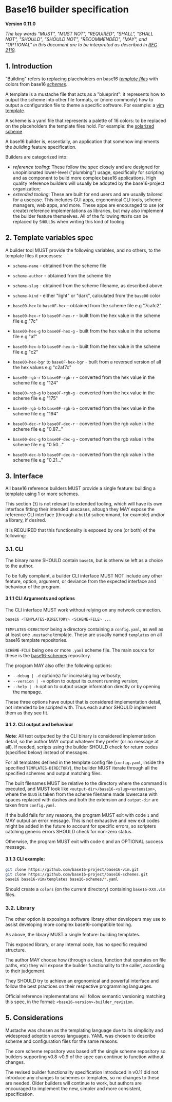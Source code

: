# Base16 builder specification
**Version 0.11.0**

*The key words "MUST", "MUST NOT", "REQUIRED", "SHALL", "SHALL NOT", "SHOULD",
"SHOULD NOT", "RECOMMENDED",  "MAY", and "OPTIONAL" in this document are to be
interpreted as described in [RFC 2119](https://datatracker.ietf.org/doc/html/rfc2119).*

## 1. Introduction

"Building" refers to replacing placeholders on base16 _[template
files](./file.md)_ with colors from base16 _[schemes](./styling.md)_.

A template is a mustache file that acts as a "blueprint": it represents how to
output the scheme into other file formats, or (more commonly) how to output a
configuration file to theme a specific software. For example: a [vim
template](https://github.com/base16-project/base16-vim/blob/main/templates/default.mustache).

A scheme is a yaml file that represents a palette of 16 colors: to be replaced
on the placeholders the template files hold. For example: the [solarized
scheme](https://github.com/base16-project/base16-schemes/blob/main/solarized-dark.yaml)

A base16 builder is, essentially, an application that somehow implements the
_building_ feature specification.

Builders are categorized into:

- _reference tooling_: These follow the spec closely and are
  designed for unopinionated lower-level ("plumbing") usage, specifically for
  scripting and as component to build more complex base16 applications. High
  quality reference builders will usually be adopted by the base16-project
  organization;
- _extended tooling_: These are built for end users and are usually tailored
  for a usecase. This includes GUI apps, ergonomical CLI tools, scheme
  managers, web apps, and more. These apps are encouraged to use (or create)
  reference implementations as libraries, but may also implement the builder
  feature themselves. All of the following `MUST`s can be replaced by `SHOULD`s
  when writing this kind of tooling.

## 2. Template variables spec

A builder tool MUST provide the following variables, and no others, to the
template files it processes:

- `scheme-name` - obtained from the scheme file
- `scheme-author` - obtained from the scheme file
- `scheme-slug` - obtained from the scheme filename, as described above
- `scheme-kind` - either "light" or "dark", calculated from the `base00` color <!-- TODO: This is a candidate for inclusion, let me know your thoughts -->

- `base00-hex` to `base0F-hex` - obtained from the scheme file e.g "7cafc2"
- `base00-hex-r` to `base0F-hex-r` - built from the hex value in the scheme file e.g "7c"
- `base00-hex-g` to `base0F-hex-g` - built from the hex value in the scheme file e.g "af"
- `base00-hex-b` to `base0F-hex-b` - built from the hex value in the scheme file e.g "c2"
- `base00-hex-bgr` to `base0F-hex-bgr` - built from a reversed version of all the hex values e.g "c2af7c"

- `base00-rgb-r` to `base0F-rgb-r` - converted from the hex value in the scheme file e.g "124"
- `base00-rgb-g` to `base0F-rgb-g` - converted from the hex value in the scheme file e.g "175"
- `base00-rgb-b` to `base0F-rgb-b` - converted from the hex value in the scheme file e.g "194"
- `base00-dec-r` to `base0F-dec-r` - converted from the rgb value in the scheme file e.g "0.87..."
- `base00-dec-g` to `base0F-dec-g` - converted from the rgb value in the scheme file e.g "0.50..."
- `base00-dec-b` to `base0F-dec-b` - converted from the rgb value in the scheme file e.g "0.21..."

## 3. Interface

All base16 reference builders MUST provide a single feature: building a
template using 1 or more schemes.

This section (`3`) is not relevant to extended tooling, which will have its own
interface fitting their intended usecases, altough they MAY expose the
reference CLI interface (through a `build` subcommand, for example) and/or a
library, if desired.

It is REQUIRED that this functionality is exposed by one (or both) of the following:

### 3.1. CLI

The binary name SHOULD contain `base16`, but is otherwise left as a choice to
the author.

To be fully compliant, a builder CLI interface MUST NOT include any other
feature, option, argument, or deviance from the expected interface and
behaviour of the program.

#### 3.1.1 CLI Arguments and options
<!-- TODO: For convenience, we make a manpage and set of tests available. All
compliant builders MUST fully conform to these two. -->

The CLI interface MUST work without relying on any network connection.

```bash
base16 <TEMPLATES-DIRECTORY> <SCHEME-FILE> ...
```

`TEMPLATES-DIRECTORY` being a directory containing a `config.yaml`, as well as at
least one `.mustache` template. These are usually named `templates` on all
base16 template repositories.

`SCHEME-FILE` being one or more `.yaml` scheme file. The main source for these
is the [base16-schemes](https://github.com/base16-project/base16-schemes)
repository.

The program MAY also offer the following options:

- `--debug | -d` option(s) for increasing log verbosity;
- `--version | -v` option to output its current running version;
- `--help | -h` option to output usage information directly or by opening the
  manpage.

These three options have output that is considered implementation detail, not
intended to be scripted with. Thus each author SHOULD implement them as they
see fit.

#### 3.1.2. CLI output and behaviour

**Note**: All text outputted by the CLI binary is considered implementation
detail, so the author MAY output whatever they prefer (or no message at all).
If needed, scripts using the builder SHOULD check for return codes (specified
below) instead of messages.

For all templates defined in the template config file (`config.yaml`, inside
the specified `TEMPLATES-DIRECTORY`), the builder MUST iterate through all the
specified schemes and output matching files.

The built filenames MUST be relative to the directory where the command is
executed, and MUST look like `<output-dir>/base16-<slug><extension>`, where the
`SLUG` is taken from the scheme filename made lowercase with spaces replaced
with dashes and both the extension and `output-dir` are taken from
`config.yaml`.

If the build fails for any reasons, the program MUST exit with code `1` and MAY
output an error message. This is not exhaustive and new exit codes might be
added in the future to account for specific errors, so scripters catching
generic errors SHOULD check for non-zero status.

Otherwise, the program MUST exit with code `0` and an OPTIONAL success message.

#### 3.1.3 CLI example:

```bash
git clone https://github.com/base16-project/base16-vim.git
git clone https://github.com/base16-project/base16-schemes.git
base16 base16-vim/templates base16-schemes/*.yaml
```

Should create a `colors` (on the current directory) containing `base16-XXX.vim`
files.

### 3.2. Library

The other option is exposing a software library other developers may use to
assist developing more complex base16-compatible tooling.

As above, the library MUST a single feature: building templates.

This exposed library, or any internal code, has no specific required structure.

The author MAY choose how (through a class, function that operates on file
paths, etc) they will expose the builder functionality to the caller, according
to their judgement.

They SHOULD try to achieve an ergonomical and powerful interface and follow the
best practices on their respective programming languages.

Official reference implementations will follow semantic versioning matching
this spec, in the format: `<base16-version>-builder_revision`.

## 5. Considerations
Mustache was chosen as the templating language due to its simplicity and
widespread adoption across languages. YAML was chosen to describe scheme and
configuration files for the same reasons.

The core scheme repository was based off the single scheme repository so
builders supporting v0.8-v0.9 of the spec can continue to function without
changes.

The revised builder functionality specification introduced in v0.11 did not
introduce any changes to schemes or templates, so no changes to these are
needed. Older builders will continue to work, but authors are encouraged to
implement the new, simpler and more consistent, specification.
